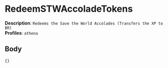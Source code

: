 # RedeemSTWAccoladeTokens

**Description**: `Redeems the Save the World Accolades (Transfers the XP to BR)` \
**Profiles**: `athena`

## Body

```js
{}
```
